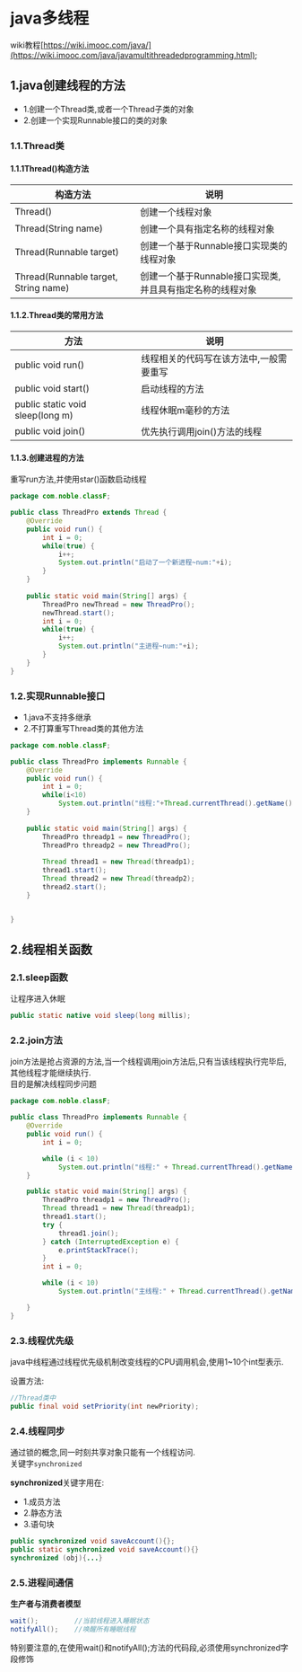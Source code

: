 # java多线程
wiki教程[https://wiki.imooc.com/java/](https://wiki.imooc.com/java/javamultithreadedprogramming.html);

## 1.java创建线程的方法
- 1.创建一个Thread类,或者一个Thread子类的对象
- 2.创建一个实现Runnable接口的类的对象

### 1.1.Thread类

#### 1.1.1Thread()构造方法

| 构造方法 | 说明 |
|---------|------|
| Thread() | 创建一个线程对象 |
| Thread(String name) | 创建一个具有指定名称的线程对象 |
| Thread(Runnable target) | 创建一个基于Runnable接口实现类的线程对象 |
| Thread(Runnable target, String name) | 创建一个基于Runnable接口实现类,并且具有指定名称的线程对象 |

#### 1.1.2.Thread类的常用方法

| 方法 | 说明 |
|-----|------|
| public void run() | 线程相关的代码写在该方法中,一般需要重写 |
| public void start() | 启动线程的方法 |
| public static void sleep(long m) | 线程休眠m毫秒的方法 |
| public void join() | 优先执行调用join()方法的线程 |

#### 1.1.3.创建进程的方法
重写run方法,并使用star()函数启动线程<br>

```java
package com.noble.classF;

public class ThreadPro extends Thread {
	@Override
	public void run() {
		int i = 0;
		while(true) {
			i++;
			System.out.println("启动了一个新进程~num:"+i);
		}
	}
	
	public static void main(String[] args) {
		ThreadPro newThread = new ThreadPro();
		newThread.start();
		int i = 0;
		while(true) {
			i++;
			System.out.println("主进程~num:"+i);
		}
	}
}

```

### 1.2.实现Runnable接口
- 1.java不支持多继承
- 2.不打算重写Thread类的其他方法

```java
package com.noble.classF;

public class ThreadPro implements Runnable {
	@Override
	public void run() {
		int i = 0;
		while(i<10)
			System.out.println("线程:"+Thread.currentThread().getName()+" 正在运行~"+" "+i++);
	}
	
	public static void main(String[] args) {
		ThreadPro threadp1 = new ThreadPro();
		ThreadPro threadp2 = new ThreadPro();
		
		Thread thread1 = new Thread(threadp1);
		thread1.start();
		Thread thread2 = new Thread(threadp2);
		thread2.start();
	}


}

```

## 2.线程相关函数

### 2.1.sleep函数
让程序进入休眠<br>
```java
public static native void sleep(long millis);
```

### 2.2.join方法
join方法是抢占资源的方法,当一个线程调用join方法后,只有当该线程执行完毕后,其他线程才能继续执行.<br>
目的是解决线程同步问题<br>

```java
package com.noble.classF;

public class ThreadPro implements Runnable {
	@Override
	public void run() {
		int i = 0;

		while (i < 10)
			System.out.println("线程:" + Thread.currentThread().getName() + " 正在运行~" + " " + i++);
	}

	public static void main(String[] args) {
		ThreadPro threadp1 = new ThreadPro();
		Thread thread1 = new Thread(threadp1);
		thread1.start();
		try {
			thread1.join();
		} catch (InterruptedException e) {
			e.printStackTrace();
		}
		int i = 0;

		while (i < 10)
			System.out.println("主线程:" + Thread.currentThread().getName() + " 正在运行~" + " " + i++);

	}
}
```

### 2.3.线程优先级
java中线程通过线程优先级机制改变线程的CPU调用机会,使用1~10个int型表示.<br>

设置方法:<br>
```java
//Thread类中
public final void setPriority(int newPriority);
```

### 2.4.线程同步
通过锁的概念,同一时刻共享对象只能有一个线程访问.<br>
关键字``synchronized``<br>

**synchronized**关键字用在:<br>
- 1.成员方法
- 2.静态方法
- 3.语句块

```java
public synchronized void saveAccount(){};
public static synchronized void saveAccount(){}
synchronized (obj){...}
```

### 2.5.进程间通信
**生产者与消费者模型**<br>
```java
wait();         //当前线程进入睡眠状态
notifyAll();    //唤醒所有睡眠线程
```
特别要注意的,在使用wait()和notifyAll();方法的代码段,必须使用synchronized字段修饰<br>